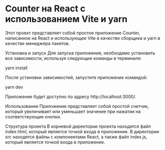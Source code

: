 <h1>Counter на React с использованием Vite и yarn</h1>


Этот проект представляет собой простое приложение Counter, написанное на React и использующее Vite в качестве сборщика и yarn в качестве менеджера пакетов.

Установка и запуск
Для запуска приложения, необходимо установить все зависимости, используя следующие команды в терминале:

yarn install

После установки зависимостей, запустите приложение командой:

yarn dev

Приложение будет доступно по адресу http://localhost:3000/.

Использование
Приложение представляет собой простой счетчик, который увеличивает или уменьшает значение при нажатии на соответствующие кнопки.

Структура проекта
В корневой директории проекта находится файл index.html, который является точкой входа в приложение. В директории src находятся файлы с компонентами React, а также файл index.js, который является точкой входа в приложение.
